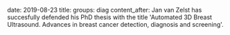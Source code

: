 date: 2019-08-23
title:
groups: diag
content_after: Jan van Zelst has succesfully defended his PhD thesis with the title 'Automated 3D Breast Ultrasound. Advances in breast cancer detection, diagnosis and screening'.
